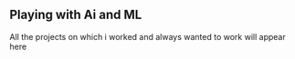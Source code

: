 ## Playing with Ai and ML 

All the projects on which i worked and always wanted to work will appear here
